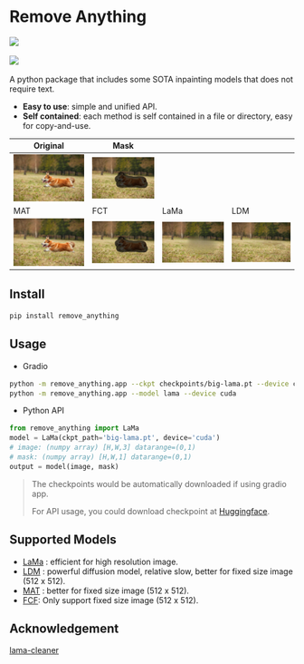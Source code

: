 # Remove Anything

[![](https://img.shields.io/badge/%F0%9F%A4%97-HuggingFace%20Models-blue)](https://huggingface.co/aaronb/remove_anything )
<!-- [![](https://img.shields.io/badge/%F0%9F%A4%97-HuggingFace%20Demo-lightgrey)](https://huggingface.co/aaronb/remove_anything ) -->
[![](https://img.shields.io/pypi/v/remove-anything)](https://pypi.org/project/remove-anything/)


A python package that includes some SOTA inpainting models that does not require text. 

- **Easy to use**: simple and unified API.
- **Self contained**: each method is self contained in a file or directory, easy for copy-and-use.


| Original                  | Mask                 |                      |                     |
| ------------------------- | -------------------- | -------------------- | ------------------- |
| ![](assets/original.jpeg) | ![](assets/mask.png) |                      |                     |
| MAT                       | FCT                  | LaMa                 | LDM                 |
| ![](assets/original.jpeg) | ![](assets/mask.png) | ![](assets/lama.png) | ![](assets/ldm.png) |

## Install

```bash
pip install remove_anything
```

## Usage

- Gradio 

```bash
python -m remove_anything.app --ckpt checkpoints/big-lama.pt --device cuda
python -m remove_anything.app --model lama --device cuda
```

- Python API 

```python
from remove_anything import LaMa
model = LaMa(ckpt_path='big-lama.pt', device='cuda')
# image: (numpy array) [H,W,3] datarange=(0,1)
# mask: (numpy array) [H,W,1] datarange=(0,1)
output = model(image, mask)
```

> The checkpoints would be automatically downloaded if using gradio app. 
> 
> For API usage, you could download checkpoint at [Huggingface](https://huggingface.co/aaronb/remove_anything).

## Supported Models

- [LaMa](https://github.com/saic-mdal/lama) :  efficient for high resolution image.
- [LDM](https://github.com/CompVis/latent-diffusion) : powerful diffusion model, relative slow, better for fixed size image (512 x 512).
- [MAT](https://github.com/fenglinglwb/MAT) :  better for fixed size image (512 x 512).
- [FCF](https://github.com/SHI-Labs/FcF-Inpainting): Only support fixed size image (512 x 512).


## Acknowledgement

[lama-cleaner](https://github.com/Sanster/lama-cleaner)
